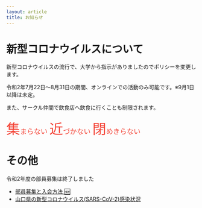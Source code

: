 ```yaml
---
layout: article
title: お知らせ
---
```


<style>
body header nav ul li:nth-child(2) a{
    border-bottom: 2px solid #f44336;
}
</style>

# 新型コロナウイルスについて
新型コロナウイルスの流行で、大学から指示がありましたのでポリシーを変更します。

令和2年7月22日～8月31日の期間、オンラインでの活動のみ可能です。※9月1日以降は未定。

また、サークル仲間で飲食店へ飲食に行くことも制限されます。

<p id="warn">
<span class="bc">集</span>まらない
<span class="bc">近</span>づかない
<span class="bc">閉</span>めきらない
</p>
<style>
#warn{
    font-size: 1.3em;
    color: #f44336
}
.bc{
    font-size: 2em
}
</style>


# その他

令和2年度の部員募集は終了しました

- [部員募集と入会方法 🆕](join.html)
- [山口県の新型コロナウイルス(SARS-CoV-2)感染状況](/sars2)